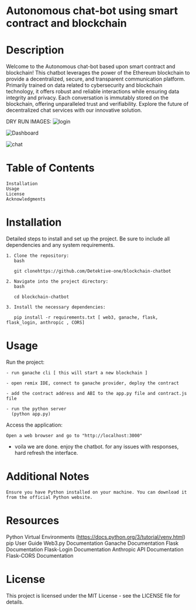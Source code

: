 # Autonomous chat-bot using smart contract and blockchain
# Description

Welcome to the Autonomous chat-bot based upon smart contract and blockchain! This chatbot leverages the power of the Ethereum blockchain to provide a decentralized, secure, and transparent communication platform. Primarily trained on data related to cybersecurity and blockchain technology, it offers robust and reliable interactions while ensuring data integrity and privacy. Each conversation is immutably stored on the blockchain, offering unparalleled trust and verifiability. Explore the future of decentralized chat services with our innovative solution.

DRY RUN IMAGES:
![login](https://github.com/Detektive-one/blockchain-chatbot/assets/86166599/148b8675-ebd6-424b-9ed0-3aab9a803b6a)

![Dashboard](https://github.com/Detektive-one/blockchain-chatbot/assets/86166599/26a341ce-22bd-47ef-b9fc-473f6a0f08e2)

![chat](https://github.com/Detektive-one/blockchain-chatbot/assets/86166599/850409d9-dd78-4266-a6c1-4c388dcc8c4a)

# Table of Contents

    Installation
    Usage
    License
    Acknowledgments

# Installation

Detailed steps to install and set up the project. Be sure to include all dependencies and any system requirements.

    1. Clone the repository:
       bash
       
       git clonehttps://github.com/Detektive-one/blockchain-chatbot

    2. Navigate into the project directory:
       bash

       cd blockchain-chatbot
       
    3. Install the necessary dependencies:
    
       pip install -r requirements.txt [ web3, ganache, flask, flask_login, anthropic , CORS]

# Usage
Run the project:
    
    - run ganache cli [ this will start a new blockchain ]
    
    - open remix IDE, connect to ganache provider, deploy the contract
    
    - add the contract address and ABI to the app.py file and contract.js file
    
    - run the python server 
      (python app.py)

Access the application:

    Open a web browser and go to "http://localhost:3000"
    
- voila we are done. enjoy the chatbot. for any issues with responses, hard refresh the interface.

# Additional Notes

    Ensure you have Python installed on your machine. You can download it from the official Python website.

# Resources

Python Virtual Environments (https://docs.python.org/3/tutorial/venv.html)
pip User Guide 
Web3.py Documentation
Ganache Documentation
Flask Documentation
Flask-Login Documentation
Anthropic API Documentation
Flask-CORS Documentation

# License
This project is licensed under the MIT License - see the LICENSE file for details.
  
